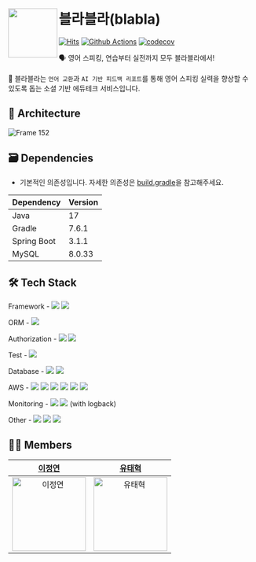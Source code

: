 # <img src="https://github.com/SWM-GSM/blabla-server/assets/65899774/9b2e6d8e-5a2c-46fe-a8b0-0f082ac58202" align="left" width="100"> 블라블라(blabla)
[![Hits](https://hits.seeyoufarm.com/api/count/incr/badge.svg?url=https%3A%2F%2Fgithub.com%2FSWM-GSM%2Fblabla-server&count_bg=%23FF9973&title_bg=%23555555&icon=&icon_color=%23E7E7E7&title=hits&edge_flat=false)](https://hits.seeyoufarm.com)
[![Github Actions](https://github.com/SWM-GSM/blabla-server/actions/workflows/ci-cd.yml/badge.svg)](https://github.com/SWM-GSM/blabla-server/actions)
[![codecov](https://codecov.io/gh/SWM-GSM/blabla-server/graph/badge.svg?token=QZ33KMK85U)](https://codecov.io/gh/SWM-GSM/blabla-server)

🗣️ 영어 스피킹, 연습부터 실전까지 모두 블라블라에서! <br> <br>
💭 블라블라는 `언어 교환`과 `AI 기반 피드백 리포트`를 통해 영어 스피킹 실력을 향상할 수 있도록 돕는 소셜 기반 에듀테크 서비스입니다. <br>

## 🏡 Architecture
![Frame 152](https://github.com/SWM-GSM/blabla-server/assets/65899774/9914effe-a0c1-43ce-88a9-14138e5d40ec)

## 🗃️ Dependencies
- 기본적인 의존성입니다. 자세한 의존성은 [build.gradle](https://github.com/SWM-GSM/blabla-server/blob/develop/build.gradle)을 참고해주세요. <br>

| Dependency | Version |
| --- | --- |
| Java | 17 |
| Gradle | 7.6.1 |
| Spring Boot | 3.1.1 |
| MySQL | 8.0.33 |

## 🛠️ Tech Stack
Framework - <img src="https://img.shields.io/badge/Spring Boot-6DB33F?style=for-the-social&logo=Spring Boot&logoColor=white"> <img src="https://img.shields.io/badge/Gradle-02303A?style=for-the-social&logo=Gradle&logoColor=white">

ORM - <img src="https://img.shields.io/badge/Spring Data JPA-6DB33F?style=for-the-social&logo=Databricks&logoColor=white">

Authorization - <img src="https://img.shields.io/badge/Spring Security-6DB33F?style=for-the-social&logo=springsecurity&logoColor=white"> <img src="https://img.shields.io/badge/JSON Web Tokens-000000?style=for-the-social&logo=JSON Web Tokens&logoColor=white">

Test - <img src="https://img.shields.io/badge/JUnit5-25A162?style=for-the-sociak&logo=junit5&logoColor=white">

Database - <img src="https://img.shields.io/badge/MySQL-4479A1.svg?style=for-the-social&logo=MySQL&logoColor=white"> <img src="https://img.shields.io/badge/Flyway-CC0200.svg?style=for-the-social&logo=flyway&logoColor=white">

AWS - <img src ="https://img.shields.io/badge/AWS EC2-FF9900?style=for-the-social&logo=amazonec2&logoColor=white"> <img src ="https://img.shields.io/badge/AWS S3-69A31?style=for-the-social&logo=amazons3&logoColor=white">  <img src="https://img.shields.io/badge/AWS RDS-527FFF?style=for-the-social&logo=amazonrds&logoColor=white">  <img src ="https://img.shields.io/badge/AWS Lambda-ED7100?style=for-the-social&logo=awslambda&logoColor=white">  <img src ="https://img.shields.io/badge/AWS SQS-FF4F8B?style=for-the-social&logo=amazonsqs&logoColor=white"> <img src ="https://img.shields.io/badge/AWS API Gateway-FF4F8B?style=for-the-social&logo=amazonapigateway&logoColor=white">

Monitoring - <img src="https://img.shields.io/badge/Slack-4A154B?style=for-the-social&logo=slack&logoColor=white"> <img src="https://img.shields.io/badge/Discord-5865F2?style=for-the-social&logo=discord&logoColor=white"> (with logback)

Other - <img src="https://img.shields.io/badge/Swagger-6DB33F?style=for-the-social&logo=swagger&logoColor=white"> <img src="https://img.shields.io/badge/Agora-099DFD?style=for-the-social&logo=agora&logoColor=white"> <img src="https://img.shields.io/badge/Firebase Cloud Messaging-FFCA28?style=for-the-social&logo=firebase&logoColor=white">

## 🧑‍🔧 Members
|[이정연](https://github.com/leeeeeyeon)|[유태혁](https://github.com/yth01)|
|:-:|:-:|
|<img src="https://avatars.githubusercontent.com/u/65899774?v=4" alt="이정연" width="150" height="150">|<img src="https://avatars.githubusercontent.com/u/62024470?v=4" alt="유태혁" width="150" height="150">||

[//]: # (Codecov PR Comment Test)
